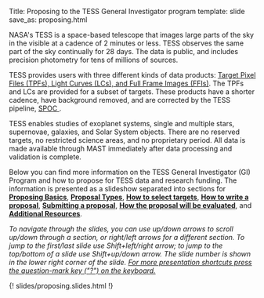 Title: Proposing to the TESS General Investigator program
template: slide
save_as: proposing.html

NASA's TESS is a space-based telescope that images large parts of the sky in the visible at a cadence of 2 minutes or less. TESS observes the same part of the sky continually for 28 days. The data is public, and includes precision photometry for tens of millions of sources.

TESS provides users with three different kinds of data products: <a href="https://archive.stsci.edu/missions-and-data/tess" target="_blank">Target Pixel Files (TPFs), Light Curves (LCs), and Full Frame Images (FFIs)</a>. The TPFs and LCs are provided for a subset of targets. These products have a shorter cadence, have background removed, and are corrected by the TESS pipeline, <a href="https://ui.adsabs.harvard.edu/abs/2016SPIE.9913E..3EJ/abstract" target="_blank">SPOC </a>.

TESS enables studies of exoplanet systems, single and multiple stars, supernovae, galaxies, and Solar System objects.  There are no reserved targets, no restricted science areas, and no proprietary period. All data is made available through MAST immediately after data processing and validation is complete.

Below you can find more information on the TESS General Investigator (GI) Program and how to propose for TESS data and research funding. The information is presented as a slideshow separated into sections for <a href="#/sec1"> <b>Proposing Basics</b></a>, <a href="#/sec2"><b>Proposal Types</b></a>, <a href="#/sec3"><b>How to select targets</b></a>, <a href="#/sec4"><b>How to write a proposal</b></a>, <a href="#/sec5"><b>Submitting a proposal</b></a>, <a href="#/sec6"><b>How the proposal will be evaluated</b></a>, and <a href="#/sec7"><b>Additional Resources</b></a>.

<i>To navigate through the slides, you can use up/down arrows to scroll up/down through a section, or right/left arrows for a different section. To jump to the first/last slide use Shift+left/right arrow; to jump to the top/bottom of a slide use Shift+up/down arrow. The slide number is shown in the lower right corner of the slide. <u>For more presentation shortcuts press the question-mark key ("?") on the keyboard.</u></i>

<!-- https://rise.readthedocs.io/en/stable/ for Jupyter notebook slides-->
<!-- https://revealjs.com/config/ for reveal configs-->

{! slides/proposing.slides.html !}